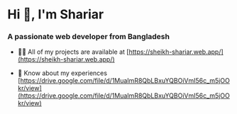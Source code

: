 <h1 align="start">Hi 👋, I'm Shariar</h1>
<h3 align="start">A passionate web developer from Bangladesh</h3>

- 👨‍💻 All of my projects are available at [https://sheikh-shariar.web.app/](https://sheikh-shariar.web.app/)

- 📄 Know about my experiences [https://drive.google.com/file/d/1MuaImR8QbLBxuYQBOiVmI56c_m5jOOkr/view](https://drive.google.com/file/d/1MuaImR8QbLBxuYQBOiVmI56c_m5jOOkr/view)


